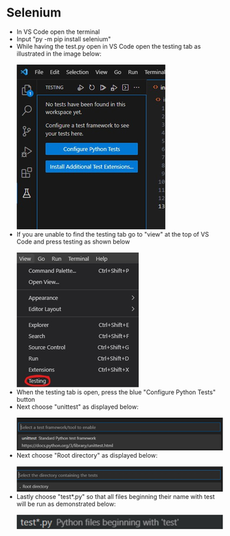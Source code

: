 # Selenium
* In VS Code open the terminal
* Input "py -m pip install selenium"
* While having the test.py open in VS Code open the testing tab as illustrated in the image below: <br> <br>
![Test setup](../Documentations/images/testSetup.jpg)
* If you are unable to find the testing tab go to "view" at the top of VS Code and press testing as shown below <br> <br>
![Open testing](../Documentations/images/openTesting.jpg)
* When the testing tab is open, press the blue "Configure Python Tests" button
* Next choose "unittest" as displayed below: <br> <br>
![Unittest](../Documentations/images/unittest.jpg)
* Next choose "Root directory" as displayed below: <br> <br>
![Unittest](../Documentations/images/chooseDirectory.jpg)
* Lastly choose "test*.py" so that all files beginning their name with test will be run as demonstrated below:<br> <br>
![Test naming](../Documentations/images/testNaming.jpg)